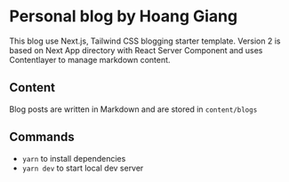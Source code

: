 # Personal blog by Hoang Giang

This blog use Next.js, Tailwind CSS blogging starter template. Version 2 is based on Next App directory with React Server Component and uses Contentlayer to manage markdown content.

## Content

Blog posts are written in Markdown and are stored in `content/blogs`

## Commands
- `yarn` to install dependencies
- `yarn dev` to start local dev server
